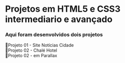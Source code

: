 # Projetos em HTML5 e CSS3 intermediario e avançado

### Aqui foram desenvolvidos dois projetos


🚀Projeto 01 - Site Notícias Cidade<br>
🚀Projeto 02 - Chalé Hotel<br>
🚀Projeto 02 - em Parallax<br>
